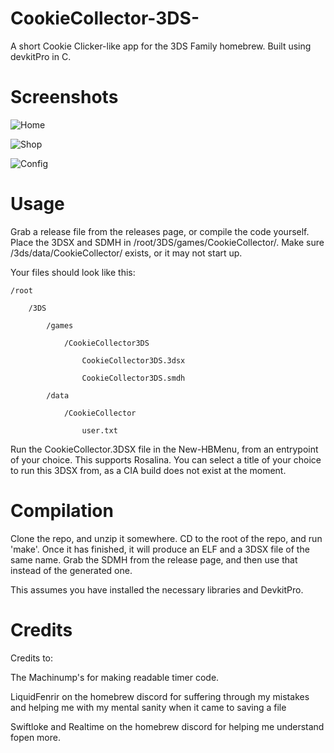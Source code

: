 # CookieCollector-3DS-
A short Cookie Clicker-like app for the 3DS Family homebrew. Built using devkitPro in C.

# Screenshots

![Home](https://raw.githubusercontent.com/Kaisogen/CookieCollector-3DS-/screenshot/snap1.PNG)

![Shop](https://raw.githubusercontent.com/Kaisogen/CookieCollector-3DS-/screenshot/snap2.PNG)

![Config](https://raw.githubusercontent.com/Kaisogen/CookieCollector-3DS-/screenshot/snap3.PNG)

# Usage

Grab a release file from the releases page, or compile the code yourself. Place the 3DSX and SDMH in /root/3DS/games/CookieCollector/. Make sure /3ds/data/CookieCollector/ exists, or it may not start up.

Your files should look like this:

    /root

        /3DS

            /games
            
                /CookieCollector3DS

                    CookieCollector3DS.3dsx

                    CookieCollector3DS.smdh
                    
            /data
            
                /CookieCollector
                
                    user.txt

Run the CookieCollector.3DSX file in the New-HBMenu, from an entrypoint of your choice. This supports Rosalina. You can select a title of your choice to run this 3DSX from, as a CIA build does not exist at the moment.

# Compilation

Clone the repo, and unzip it somewhere. CD to the root of the repo, and run 'make'. Once it has finished, it will produce an ELF and a 3DSX file of the same name. Grab the SDMH from the release page, and then use that instead of the generated one.

This assumes you have installed the necessary libraries and DevkitPro.


# Credits

Credits to:

The Machinump's for making readable timer code.

LiquidFenrir on the homebrew discord for suffering through my mistakes and helping me with my mental sanity when it came to saving a file

Swiftloke and Realtime on the homebrew discord for helping me understand fopen more.
